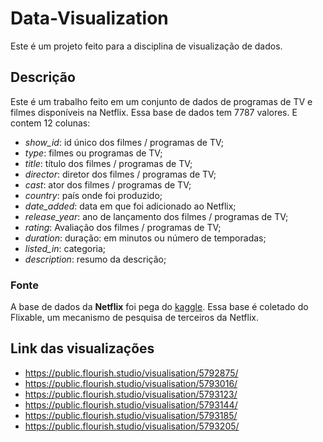 # Data-Visualization

Este é um projeto feito para a disciplina de visualização de dados.
## Descrição
Este é um trabalho feito em um conjunto de dados de programas de TV e filmes disponíveis na Netflix. Essa base de dados tem 7787 valores.
E contem 12 colunas: 
* *show_id*: id único dos filmes / programas de TV;
* *type*: filmes ou programas de TV;
* *title*:	título dos filmes / programas de TV;
* *director*:	diretor dos filmes / programas de TV;
* *cast*:	ator dos filmes / programas de TV;
* *country*:	país onde foi produzido;
* *date_added*:	data em que foi adicionado ao Netflix;
* *release_year*:	ano de lançamento dos filmes / programas de TV;
* *rating*: Avaliação dos filmes / programas de TV;
* *duration*: duração: em minutos ou número de temporadas;
* *listed_in*: categoria;
* *description*: resumo da descrição;

### Fonte
A base de dados da **Netflix** foi pega do [kaggle](https://www.kaggle.com/shivamb/netflix-shows). Essa base é coletado do Flixable, um mecanismo de pesquisa de terceiros da Netflix.

## Link das visualizações
* https://public.flourish.studio/visualisation/5792875/
* https://public.flourish.studio/visualisation/5793016/
* https://public.flourish.studio/visualisation/5793123/
* https://public.flourish.studio/visualisation/5793144/
* https://public.flourish.studio/visualisation/5793185/
* https://public.flourish.studio/visualisation/5793205/
